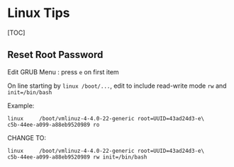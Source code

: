 # Linux Tips

[TOC]

## Reset Root Password

Edit GRUB Menu : press `e` on first item

On line starting by `linux /boot/...`, edit to include read-write mode `rw` and `init=/bin/bash`

Example:

```
linux     /boot/vmlinuz-4-4.0-22-generic root=UUID=43ad24d3-e\
c5b-44ee-a099-a88eb9520989 ro
```

CHANGE TO:

```
linux     /boot/vmlinuz-4-4.0-22-generic root=UUID=43ad24d3-e\
c5b-44ee-a099-a88eb9520989 rw init=/bin/bash
```
